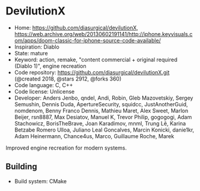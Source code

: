 # DevilutionX

- Home: https://github.com/diasurgical/devilutionX, https://web.archive.org/web/20130602191141/http://iphone.keyvisuals.com/apps/doom-classic-for-iphone-source-code-available/
- Inspiration: Diablo
- State: mature
- Keyword: action, remake, "content commercial + original required (Diablo 1)", engine recreation
- Code repository: https://github.com/diasurgical/devilutionX.git (@created 2018, @stars 2912, @forks 360)
- Code language: C, C++
- Code license: Unlicense
- Developer: Anders Jenbo, qndel, Andi, Robin, Gleb Mazovetskiy, Sergey Semushin, Dennis Duda, ApertureSecurity, squidcc, JustAnotherGuid, nomdenom, Benny Franco Dennis, Mathieu Maret, Alex Sweet, Marlon Beijer, rsn8887, Max Desiatov, Manuel K, Trevor Philip, gogogogi, Adam Stachowicz, BorisTheBrave, Joan Karadimov, mnml, Trung Lê, Karina Betzabe Romero Ulloa, Juliano Leal Goncalves, Marcin Konicki, danie1kr, Adam Heinermann, Chance4us, Marco, Guillaume Roche, Marek

Improved engine recreation for modern systems.

## Building

- Build system: CMake
